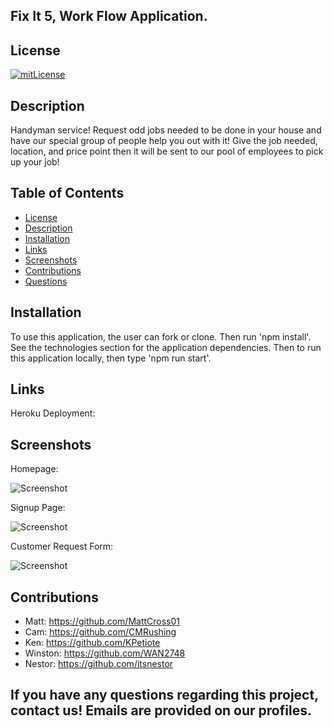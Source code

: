 ## Fix It 5, Work Flow Application.

## License
[![mitLicense](https://img.shields.io/badge/license-MIT-green?style=plastic)](https://choosealicense.com/licenses/bsd-3-clause/)

## Description

Handyman service! Request odd jobs needed to be done in your house and have our special group of people help you out with it! Give the job needed, location, and price point then it will be sent to our pool of employees to pick up your job!

## Table of Contents
  * [License](#license)
  * [Description](#description)
  * [Installation](#installation)
  * [Links](#links)
  * [Screenshots](#screenshots)
  * [Contributions](#contributions)
  * [Questions](#questions)

## Installation

To use this application, the user can fork or clone. Then run 'npm install'. See the technologies section for the application dependencies. Then to run this application locally, then type 'npm run start'.

## Links

Heroku Deployment: 

## Screenshots

Homepage: 

![Screenshot](https://i.ibb.co/7pYtxzV/homepage.png)

Signup Page: 

![Screenshot](https://i.ibb.co/dgVcd3k/signup.png)

Customer Request Form:

![Screenshot](https://i.ibb.co/Dfk0T4w/customers.png)


## Contributions

  * Matt: https://github.com/MattCross01
  * Cam: https://github.com/CMRushing
  * Ken: https://github.com/KPetiote
  * Winston: https://github.com/WAN2748
  * Nestor: https://github.com/itsnestor

## If you have any questions regarding this project, contact us! Emails are provided on our profiles.
